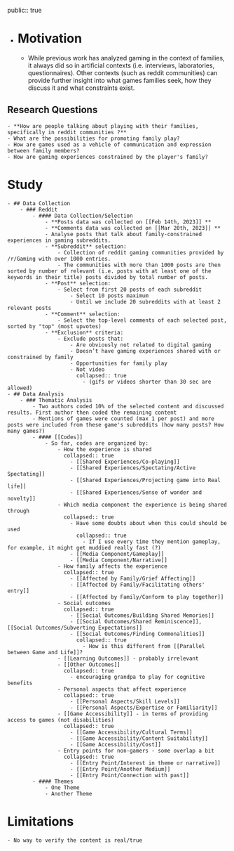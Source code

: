 public:: true

- # Motivation
	- While previous work has analyzed gaming in the context of families, it always did so in artificial contexts (i.e. interviews, laboratories, questionnaires). Other contexts (such as reddit communities) can provide further insight into what games families seek, how they discuss it and what constraints exist.
## Research Questions
	- **How are people talking about playing with their families, specifically in reddit communities ?**
	- What are the possibilities for promoting family play?
	- How are games used as a vehicle of communication and expression between family members?
	- How are gaming experiences constrained by the player's family?
# Study
	- ## Data Collection
		- ### Reddit
			- #### Data Collection/Selection
				- **Posts data was collected on [[Feb 14th, 2023]] **
				- **Comments data was collected on [[Mar 20th, 2023]] **
				- Analyse posts that talk about family-constrained experiences in gaming subreddits.
				- **Subreddit** selection:
					- Collection of reddit gaming communities provided by /r/Gaming with over 1000 entries.
					- The communities with more than 1000 posts are then sorted by number of relevant (i.e. posts with at least one of the keywords in their title) posts divided by total number of posts.
				- **Post** selection:
					- Select from first 20 posts of each subreddit
						- Select 10 posts maximum
						- Until we include 20 subreddits with at least 2 relevant posts
				- **Comment** selection:
					- Select the top-level comments of each selected post, sorted by "top" (most upvotes)
				- **Exclusion** criteria:
					- Exclude posts that:
						- Are obviously not related to digital gaming
						- Doesn’t have gaming experiences shared with or constrained by family
						- Opportunities for family play
						- Not video
						  collapsed:: true
							- (gifs or videos shorter than 30 sec are allowed)
	- ## Data Analysis
		- ### Thematic Analysis
			- Two authors coded 10% of the selected content and discussed results. First author then coded the remaining content
			- Mentions of games were counted (max 1 per post) and more posts were included from these game's subreddits (how many posts? How many games?)
			- #### [[Codes]]
				- So far, codes are organized by:
					- How the experience is shared
					  collapsed:: true
						- [[Shared Experiences/Co-playing]]
						- [[Shared Experiences/Spectating/Active Spectating]]
						- [[Shared Experiences/Projecting game into Real life]]
						- [[Shared Experiences/Sense of wonder and novelty]]
					- Which media component the experience is being shared through
					  collapsed:: true
						- Have some doubts about when this could should be used
						  collapsed:: true
							- If I use every time they mention gameplay, for example, it might get muddied really fast (?)
						- [[Media Component/Gameplay]]
						- [[Media Component/Narrative]]
					- How family affects the experience
					  collapsed:: true
						- [[Affected by Family/Grief Affecting]]
						- [[Affected by Family/Facilitating others' entry]]
						- [[Affected by Family/Conform to play together]]
					- Social outcomes
					  collapsed:: true
						- [[Social Outcomes/Building Shared Memories]]
						- [[Social Outcomes/Shared Reminiscence]], [[Social Outcomes/Subverting Expectations]]
						- [[Social Outcomes/Finding Commonalities]]
						  collapsed:: true
							- How is this different from [[Parallel between Game and Life]]?
					- [[Learning Outcomes]] - probably irrelevant
					- [[Other Outcomes]]
					  collapsed:: true
						- encouraging grandpa to play for cognitive benefits
					- Personal aspects that affect experience
					  collapsed:: true
						- [[Personal Aspects/Skill Levels]]
						- [[Personal Aspects/Expertise or Familiarity]]
					- [[Game Accessibility]] - in terms of providing access to games (not disabilities)
					  collapsed:: true
						- [[Game Accessibility/Cultural Terms]]
						- [[Game Accessibility/Content Suitability]]
						- [[Game Accessibility/Cost]]
					- Entry points for non-gamers - some overlap a bit
					  collapsed:: true
						- [[Entry Point/Interest in theme or narrative]]
						- [[Entry Point/Another Medium]]
						- [[Entry Point/Connection with past]]
			- #### Themes
				- One Theme
				- Another Theme
# Limitations
	- No way to verify the content is real/true